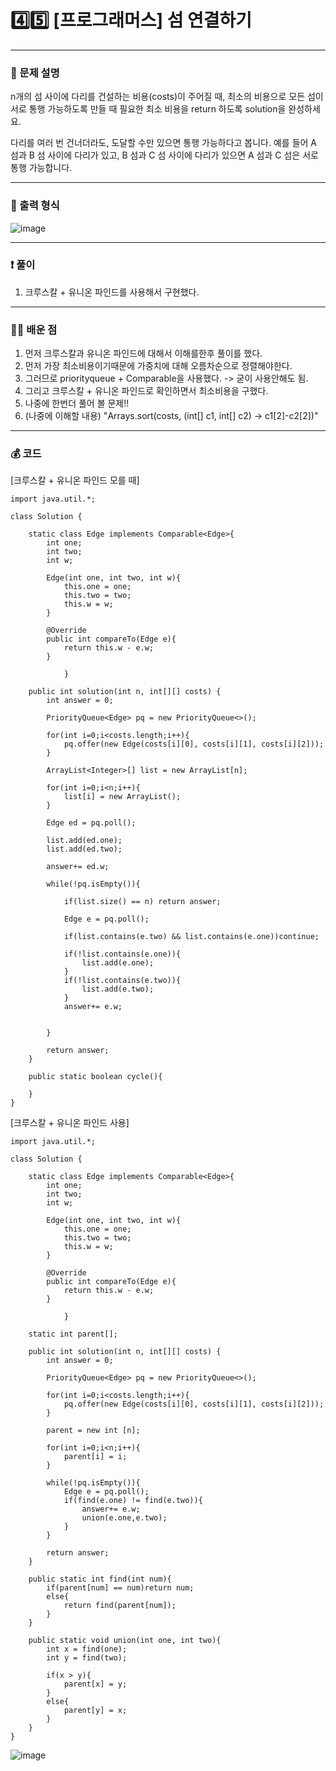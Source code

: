 # 4️⃣5️⃣ [프로그래머스] 섬 연결하기 </span> 

---
### 📃 문제 설명
n개의 섬 사이에 다리를 건설하는 비용(costs)이 주어질 때, 
최소의 비용으로 모든 섬이 서로 통행 가능하도록 만들 때 필요한 최소 비용을 return 하도록 solution을 완성하세요.

다리를 여러 번 건너더라도, 도달할 수만 있으면 통행 가능하다고 봅니다. 
예를 들어 A 섬과 B 섬 사이에 다리가 있고, B 섬과 C 섬 사이에 다리가 있으면 A 섬과 C 섬은 서로 통행 가능합니다.

---
### 🔑 출력 형식
![image](https://github.com/handaldog/DailyAlgo/assets/96431408/9cd41447-a0e1-4946-880b-154ee4c8ad3b)


---
### ❗️ 풀이 
1. 크루스칼 + 유니온 파인드를 사용해서 구현했다.


--- 
### 👨‍💻 배운 점
1. 먼저 크루스칼과 유니온 파인드에 대해서 이해를한후 풀이를 했다.
2. 먼저 가장 최소비용이기때문에 가중치에 대해 오름차순으로 정렬해야한다.
3. 그러므로 priorityqueue + Comparable을 사용했다. -> 굳이 사용안해도 됨.
4. 그리고 크루스칼 + 유니온 파인드로 확인하면서 최소비용을 구했다.
5. 나중에 한번더 풀어 볼 문제!!
6. (나중에 이해할 내용) "Arrays.sort(costs, (int[] c1, int[] c2) -> c1[2]-c2[2])"

---
### 💰 코드
[크루스칼 + 유니온 파인드 모를 때]
```
import java.util.*;

class Solution {
    
    static class Edge implements Comparable<Edge>{
        int one;
        int two;
        int w;
        
        Edge(int one, int two, int w){
            this.one = one;
            this.two = two;
            this.w = w;
        }
        
        @Override 
        public int compareTo(Edge e){
            return this.w - e.w;
        }
        
            }
    
    public int solution(int n, int[][] costs) {
        int answer = 0;
        
        PriorityQueue<Edge> pq = new PriorityQueue<>();
        
        for(int i=0;i<costs.length;i++){
            pq.offer(new Edge(costs[i][0], costs[i][1], costs[i][2]));
        }
        
        ArrayList<Integer>[] list = new ArrayList[n];
        
        for(int i=0;i<n;i++){
            list[i] = new ArrayList();
        }
        
        Edge ed = pq.poll();
            
        list.add(ed.one);
        list.add(ed.two);
        
        answer+= ed.w;
                
        while(!pq.isEmpty()){
            
            if(list.size() == n) return answer;
            
            Edge e = pq.poll();
            
            if(list.contains(e.two) && list.contains(e.one))continue;
            
            if(!list.contains(e.one)){
                list.add(e.one);
            }
            if(!list.contains(e.two)){
                list.add(e.two);
            }
            answer+= e.w;
       
            
        }
        
        return answer;
    }
    
    public static boolean cycle(){
        
    }
}

```
[크루스칼 + 유니온 파인드 사용]
```
import java.util.*;

class Solution {
    
    static class Edge implements Comparable<Edge>{
        int one;
        int two;
        int w;
        
        Edge(int one, int two, int w){
            this.one = one;
            this.two = two;
            this.w = w;
        }
        
        @Override 
        public int compareTo(Edge e){
            return this.w - e.w;
        }
        
            }
    
    static int parent[];
    
    public int solution(int n, int[][] costs) {
        int answer = 0;
        
        PriorityQueue<Edge> pq = new PriorityQueue<>();
        
        for(int i=0;i<costs.length;i++){
            pq.offer(new Edge(costs[i][0], costs[i][1], costs[i][2]));
        }
        
        parent = new int [n];
        
        for(int i=0;i<n;i++){
            parent[i] = i;
        }
        
        while(!pq.isEmpty()){
            Edge e = pq.poll();
            if(find(e.one) != find(e.two)){
                answer+= e.w;
                union(e.one,e.two);
            }
        }
               
        return answer;
    }
    
    public static int find(int num){
        if(parent[num] == num)return num;
        else{
            return find(parent[num]);
        }
    }
    
    public static void union(int one, int two){
        int x = find(one);
        int y = find(two);
        
        if(x > y){
            parent[x] = y;
        }
        else{
            parent[y] = x;
        }
    }
}

```
![image](https://github.com/handaldog/DailyAlgo/assets/96431408/dc26a555-052a-429e-80fa-e0bc5f8adfda)

